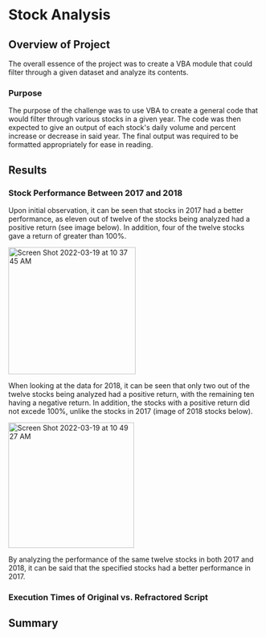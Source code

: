 # Stock Analysis

## Overview of Project
The overall essence of the project was to create a VBA module that could filter through a given dataset and analyze its contents.

### Purpose
The purpose of the challenge was to use VBA to create a general code that would filter through various stocks in a given year. The code was then expected to give an output of each stock's daily volume and percent increase or decrease in said year. The final output was required to be formatted appropriately for ease in reading.

## Results

### Stock Performance Between 2017 and 2018
Upon initial observation, it can be seen that stocks in 2017 had a better performance, as eleven out of twelve of the stocks being analyzed had a positive return (see image below). In addition, four of the twelve stocks gave a return of greater than 100%. 

<img width="253" alt="Screen Shot 2022-03-19 at 10 37 45 AM" src="https://user-images.githubusercontent.com/86126331/159125427-fcda0fed-6f30-4ca1-b027-a9e9909e1f1f.png">

When looking at the data for 2018, it can be seen that only two out of the twelve stocks being analyzed had a positive return, with the remaining ten having a negative return. In addition, the stocks with a positive return did not excede 100%, unlike the stocks in 2017 (image of 2018 stocks below).

<img width="250" alt="Screen Shot 2022-03-19 at 10 49 27 AM" src="https://user-images.githubusercontent.com/86126331/159125876-fa2af725-d924-47c0-b671-1f4726bf2c69.png">

By analyzing the performance of the same twelve stocks in both 2017 and 2018, it can be said that the specified stocks had a better performance in 2017.


### Execution Times of Original vs. Refractored Script


## Summary

